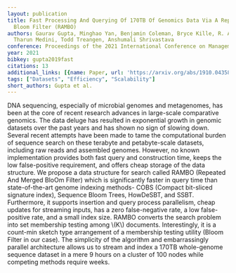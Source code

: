 ```yaml
---
layout: publication
title: Fast Processing And Querying Of 170TB Of Genomics Data Via A Repeated And Merged
  Bloom Filter (RAMBO)
authors: Gaurav Gupta, Minghao Yan, Benjamin Coleman, Bryce Kille, R. A. Leo Elworth,
  Tharun Medini, Todd Treangen, Anshumali Shrivastava
conference: Proceedings of the 2021 International Conference on Management of Data
year: 2021
bibkey: gupta2019fast
citations: 13
additional_links: [{name: Paper, url: 'https://arxiv.org/abs/1910.04358'}]
tags: ["Datasets", "Efficiency", "Scalability"]
short_authors: Gupta et al.
---
```

DNA sequencing, especially of microbial genomes and metagenomes, has been at
the core of recent research advances in large-scale comparative genomics. The
data deluge has resulted in exponential growth in genomic datasets over the
past years and has shown no sign of slowing down. Several recent attempts have
been made to tame the computational burden of sequence search on these terabyte
and petabyte-scale datasets, including raw reads and assembled genomes.
However, no known implementation provides both fast query and construction
time, keeps the low false-positive requirement, and offers cheap storage of the
data structure. We propose a data structure for search called RAMBO (Repeated
And Merged BloOm Filter) which is significantly faster in query time than
state-of-the-art genome indexing methods- COBS (Compact bit-sliced signature
index), Sequence Bloom Trees, HowDeSBT, and SSBT. Furthermore, it supports
insertion and query process parallelism, cheap updates for streaming inputs,
has a zero false-negative rate, a low false-positive rate, and a small index
size. RAMBO converts the search problem into set membership testing among \\(K\\)
documents. Interestingly, it is a count-min sketch type arrangement of a
membership testing utility (Bloom Filter in our case). The simplicity of the
algorithm and embarrassingly parallel architecture allows us to stream and
index a 170TB whole-genome sequence dataset in a mere 9 hours on a cluster of
100 nodes while competing methods require weeks.